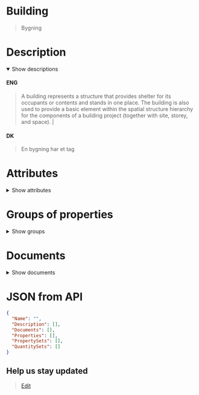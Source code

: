 # Building

> Bygning

# Description

<details open><summary markdown="span">Show descriptions</summary>

#### ENG

> A building represents a structure that provides shelter for its occupants or contents and stands in one place. The building is also used to provide a basic element within the spatial structure hierarchy for the components of a building project (together with site, storey, and space). |

#### DK

> En bygning har et tag

</details>

# Attributes

<details><summary markdown="span">Show attributes</summary>

| Name                                                                                      |
| ----------------------------------------------------------------------------------------- |
| [Id](../../Properties/Administratively/Id.md)                                             |
| [GlobalId](../../Properties/Administratively/GlobalId.md)                                 |
| [ParentContext](../../Properties/Administratively/ParentContext.md)                       |
| [ParentProject](../../Properties/Administratively/ParentProject.md)                       |
| [Version](../../Properties/Administratively/Version.md)                                   |
| [Name](../../Properties/Administratively/Name.md)                                         |
| [Type](../../Properties/Administratively/Type.md)                                         |
| [Description](../../Properties/Administratively/Description.md)                           |
| [IsDecomposedBy](../../Properties/Administratively/IsDecomposedBy.md)                     |
| [LongName](../../Properties/Administratively/LongName.md)                                 |
| [ObjectType](../../Properties/Administratively/ObjectType.md)                             |
| [Representation](../../Properties/Administratively/Representation.md)                     |
| [CompositionType](../../Properties/Administratively/CompositionType.md)                   |
| [ContainsElements](../../Properties/Administratively/ContainsElements.md)                 |
| [Decomposes](../../Properties/Administratively/Decomposes.md)                             |
| [ChangeAction](../../Properties/Administratively/ChangeAction.md)                         |
| [CreationDate](../../Properties/Administratively/CreationDate.md)                         |
| [LastModifiedDate](../../Properties/Administratively/LastModifiedDate.md)                 |
| [LastModifyingApplication](../../Properties/Administratively/LastModifyingApplication.md) |
| [LastModifyingUser](../../Properties/Administratively/LastModifyingUser.md)               |
| [OwningApplication](../../Properties/Administratively/OwningApplication.md)               |
| [OwningUser](../../Properties/Administratively/OwningUser.md)                             |
| [State](../../Properties/Administratively/State.md)                                       |
| [IsActive](../../Properties/Administratively/IsActive.md)                                 |
| [Lat](../../Properties/Administratively/Lat.md)                                           |
| [Lng](../../Properties/Administratively/Lng.md)                                           |
| [Polygon](../../Properties/Administratively/Polygon.md)                                   |

</details>

# Groups of properties

<details><summary markdown="span">Show groups</summary>

| ENG                    | DK     | Type |
| ---------------------- | ------ | ---- |
| BuildingCommon         | Udfyld | Pset |
| BuildingBaseQuantities | Udfyld | Qtos |

</details>

# Documents

<details><summary markdown="span">Show documents</summary>
| ENG     | DK          | Type |
| ------- | ----------- | ---- |
| Missing | Energimærke | Pdf  |

</details>

# JSON from API

```json
{
  "Name": "",
  "Description": [],
  "Documents": [],
  "Properties": [],
  "PropertySets": [],
  "QuantitySets": []
}
```

## Help us stay updated

> [Edit](https://github.com/FMDatahub/DataDictionary/blob/main/Classes/Spatial/Building.md)
